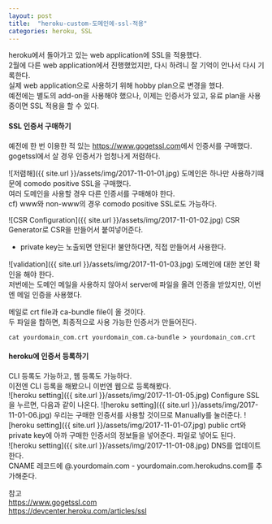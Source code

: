 ```yaml
---
layout: post
title:  "heroku-custom-도메인에-ssl-적용"
categories: heroku, SSL
---
```

heroku에서 돌아가고 있는 web application에 SSL을 적용했다.<br>
2월에 다른 web application에서 진행했었지만, 다시 하려니 잘 기억이 안나서 다시 기록한다.<br>
실제 web application으로 사용하기 위해 hobby plan으로 변경을 했다.<br>
예전에는 별도의 add-on을 사용해야 했으나, 이제는 인증서가 있고, 유료 plan을 사용 중이면 SSL 적용을 할 수 있다.

#### SSL 인증서 구매하기
예전에 한 번 이용한 적 있는 <https://www.gogetssl.com>에서 인증서를 구매했다.<br>
gogetssl에서 살 경우 인증서가 엄청나게 저렴하다.<br>

![저렴해]({{ site.url }}/assets/img/2017-11-01-01.jpg)
도메인은 하나만 사용하기때문에 comodo positive SSL을 구매했다.<br>
여러 도메인을 사용할 경우 다른 인증서를 구매해야 한다.<br>
cf) www와 non-www의 경우 comodo positive SSL로도 가능하다.<br>

![CSR Configuration]({{ site.url }}/assets/img/2017-11-01-02.jpg)
CSR Generator로 CSR을 만들어서 붙여넣어준다.
* private key는 노출되면 안된다! 불안하다면, 직접 만들어서 사용한다.

![validation]({{ site.url }}/assets/img/2017-11-01-03.jpg)
도메인에 대한 본인 확인을 해야 한다.<br>
저번에는 도메인 메일을 사용하지 않아서 server에 파일을 올려 인증을 받았지만, 이번엔 메일 인증을 사용했다.<br>

메일로 crt file과 ca-bundle file이 올 것이다.<br>
두 파일을 합하면, 최종적으로 사용 가능한 인증서가 만들어진다.<br>
~~~
cat yourdomain_com.crt yourdomain_com.ca-bundle > yourdomain_com.crt
~~~

#### heroku에 인증서 등록하기
CLI 등록도 가능하고, 웹 등록도 가능하다.<br>
이전엔 CLI 등록을 해봤으니 이번엔 웹으로 등록해봤다.<br>
![heroku setting]({{ site.url }}/assets/img/2017-11-01-05.jpg)
Configure SSL을 누르면, 다음과 같이 나온다.
![heroku setting]({{ site.url }}/assets/img/2017-11-01-06.jpg)
우리는 구매한 인증서를 사용할 것이므로 Manually를 눌러준다.
![heroku setting]({{ site.url }}/assets/img/2017-11-01-07.jpg)
public crt와 private key에 아까 구매한 인증서의 정보들을 넣어준다. 파일로 넣어도 된다.<br>
![heroku setting]({{ site.url }}/assets/img/2017-11-01-08.jpg)
DNS를 업데이트한다.<br>
CNAME 레코드에 @.yourdomain.com - yourdomain.com.herokudns.com를 추가해준다.

참고<br>
<https://www.gogetssl.com><br>
<https://devcenter.heroku.com/articles/ssl>
